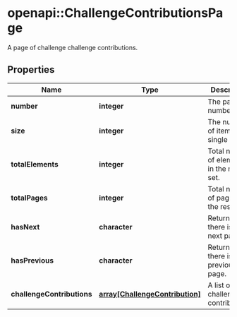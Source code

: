 # openapi::ChallengeContributionsPage

A page of challenge challenge contributions.

## Properties
Name | Type | Description | Notes
------------ | ------------- | ------------- | -------------
**number** | **integer** | The page number. | 
**size** | **integer** | The number of items in a single page. | 
**totalElements** | **integer** | Total number of elements in the result set. | 
**totalPages** | **integer** | Total number of pages in the result set. | 
**hasNext** | **character** | Returns if there is a next page. | 
**hasPrevious** | **character** | Returns if there is a previous page. | 
**challengeContributions** | [**array[ChallengeContribution]**](ChallengeContribution.md) | A list of challenge contributions. | 


